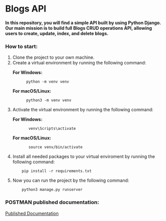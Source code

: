 # Blogs API

**In this repository, you will find a simple API built by using Python Django.**
**Our main mission is to build full Blogs CRUD operations API, allowing users to create, update, index, and delete blogs.**

<h3> How to start:</h3>
<ol>
  <li>Clone the project to your own machine. </li> 
  <li>Create a virtual environment by running the following command: </li> 

  **For Windows:**<br>

          python -m venv venv

  **For macOS/Linux:**<br>

          python3 -m venv venv


  <li>Activate the virtual environment by running the following command:</li>

   **For Windows:**<br>

           venv\Scripts\activate

   **For macOS/Linux:**<br>

           source venv/bin/activate

  <li>Install all needed packages to your virtual enviroment by running the following command:</li>

        pip install -r requirements.txt 

  <li>Now you can run the project by the following command:</li>

        python3 manage.py runserver  
</ol> 


<h3> POSTMAN published documentation: </h3>

   [Published Documentation](https://documenter.getpostman.com/view/27787866/2s93si2ABz)
